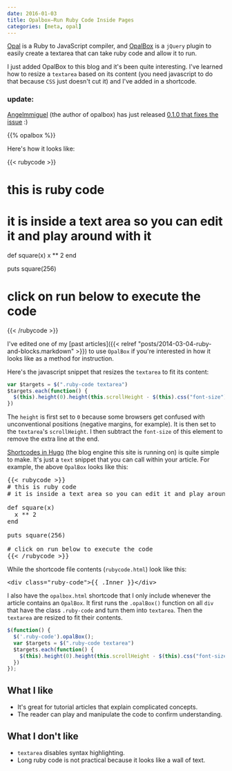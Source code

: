 ```yaml
---
date: 2016-01-03
title: Opalbox—Run Ruby Code Inside Pages
categories: [meta, opal]
---
```

[Opal](http://opalrb.org/) is a Ruby to JavaScript compiler, and [OpalBox](https://github.com/Angelmmiguel/opalbox-jquery) is a `jQuery` plugin to easily create a textarea that can take ruby code and allow it to run.

I just added OpalBox to this blog and it's been quite interesting. I've learned how to resize a `textarea` based on its content (you need javascript to do that because `CSS` just doesn't cut it) and I've added in a shortcode.

### update:
[Angelmmiguel](https://github.com/Angelmmiguel/opalbox-jquery) (the author of opalbox) has just released [0.1.0 that fixes the issue](https://github.com/Angelmmiguel/opalbox-jquery/issues/1) :)
<!--more-->
{{% opalbox %}}

Here's how it looks like:

{{< rubycode >}}
# this is ruby code
# it is inside a text area so you can edit it and play around with it

def square(x)
  x ** 2
end

puts square(256)

# click on run below to execute the code
{{< /rubycode >}}

I've edited one of my [past articles]({{< relref "posts/2014-03-04-ruby-and-blocks.markdown" >}}) to use `OpalBox` if you're interested in how it looks like as a method for instruction.

Here's the javascript snippet that resizes the `textarea` to fit its content:

``` javascript
var $targets = $(".ruby-code textarea")
$targets.each(function() {
  $(this).height(0).height(this.scrollHeight - $(this).css("font-size").replace('px','')).change();
})
```

The `height` is first set to `0` because some browsers get confused with unconventional positions (negative margins, for example). It is then set to the `textarea`'s `scrollHeight`. I then subtract the `font-size` of this element to remove the extra line at the end.

[Shortcodes in Hugo](https://gohugo.io/extras/shortcodes/) (the blog engine this site is running on) is quite simple to make. It's just a `text` snippet that you can call within your article. For example, the above `OpalBox` looks like this:

<pre>
&#123;&#123;&lt; rubycode &gt;&#125;&#125;
# this is ruby code
# it is inside a text area so you can edit it and play around with it

def square(x)
  x ** 2
end

puts square(256)

# click on run below to execute the code
&#123;&#123;&lt; /rubycode &gt;&#125;&#125;
</pre>

While the shortcode file contents (`rubycode.html`) look like this:

<pre>
&lt;div class="ruby-code"&gt;&#123;&#123; .Inner &#125;&#125;&lt;/div&gt;
</pre>

I also have the `opalbox.html` shortcode that I only include whenever the article contains an `OpalBox`. It first runs the `.opalBox()` function on all `div` that have the class `.ruby-code` and turn them into `textarea`. Then the `textarea` are resized to fit their contents.

``` javascript
$(function() {
  $('.ruby-code').opalBox();
  var $targets = $(".ruby-code textarea")
  $targets.each(function() {
    $(this).height(0).height(this.scrollHeight - $(this).css("font-size").replace('px','')).change();
  })
});
```

## What I like

* It's great for tutorial articles that explain complicated concepts.
* The reader can play and manipulate the code to confirm understanding.

## What I don't like

* `textarea` disables syntax highlighting.
* Long ruby code is not practical because it looks like a wall of text.
